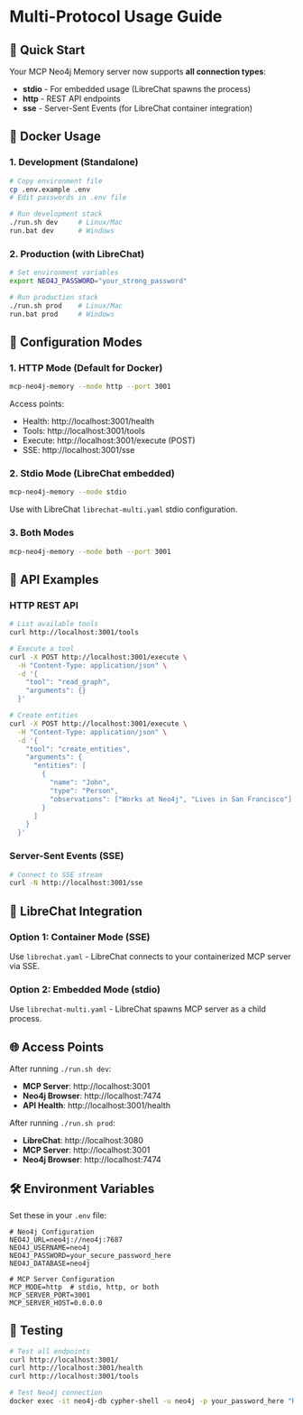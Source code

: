 # Multi-Protocol Usage Guide

## 🚀 Quick Start

Your MCP Neo4j Memory server now supports **all connection types**:
- **stdio** - For embedded usage (LibreChat spawns the process)
- **http** - REST API endpoints  
- **sse** - Server-Sent Events (for LibreChat container integration)

## 🐳 Docker Usage

### 1. Development (Standalone)
```bash
# Copy environment file
cp .env.example .env
# Edit passwords in .env file

# Run development stack
./run.sh dev     # Linux/Mac
run.bat dev      # Windows
```

### 2. Production (with LibreChat)
```bash
# Set environment variables
export NEO4J_PASSWORD="your_strong_password"

# Run production stack  
./run.sh prod    # Linux/Mac
run.bat prod     # Windows
```

## 🔧 Configuration Modes

### 1. HTTP Mode (Default for Docker)
```bash
mcp-neo4j-memory --mode http --port 3001
```
Access points:
- Health: http://localhost:3001/health
- Tools: http://localhost:3001/tools
- Execute: http://localhost:3001/execute (POST)
- SSE: http://localhost:3001/sse

### 2. Stdio Mode (LibreChat embedded)
```bash
mcp-neo4j-memory --mode stdio
```
Use with LibreChat `librechat-multi.yaml` stdio configuration.

### 3. Both Modes
```bash
mcp-neo4j-memory --mode both --port 3001
```

## 📡 API Examples

### HTTP REST API
```bash
# List available tools
curl http://localhost:3001/tools

# Execute a tool
curl -X POST http://localhost:3001/execute \
  -H "Content-Type: application/json" \
  -d '{
    "tool": "read_graph",
    "arguments": {}
  }'

# Create entities
curl -X POST http://localhost:3001/execute \
  -H "Content-Type: application/json" \
  -d '{
    "tool": "create_entities",
    "arguments": {
      "entities": [
        {
          "name": "John",
          "type": "Person", 
          "observations": ["Works at Neo4j", "Lives in San Francisco"]
        }
      ]
    }
  }'
```

### Server-Sent Events (SSE)
```bash
# Connect to SSE stream
curl -N http://localhost:3001/sse
```

## 🔌 LibreChat Integration

### Option 1: Container Mode (SSE)
Use `librechat.yaml` - LibreChat connects to your containerized MCP server via SSE.

### Option 2: Embedded Mode (stdio)  
Use `librechat-multi.yaml` - LibreChat spawns MCP server as a child process.

## 🌐 Access Points

After running `./run.sh dev`:
- **MCP Server**: http://localhost:3001
- **Neo4j Browser**: http://localhost:7474
- **API Health**: http://localhost:3001/health

After running `./run.sh prod`:
- **LibreChat**: http://localhost:3080
- **MCP Server**: http://localhost:3001
- **Neo4j Browser**: http://localhost:7474

## 🛠️ Environment Variables

Set these in your `.env` file:

```env
# Neo4j Configuration
NEO4J_URL=neo4j://neo4j:7687
NEO4J_USERNAME=neo4j
NEO4J_PASSWORD=your_secure_password_here
NEO4J_DATABASE=neo4j

# MCP Server Configuration
MCP_MODE=http  # stdio, http, or both
MCP_SERVER_PORT=3001
MCP_SERVER_HOST=0.0.0.0
```

## 🧪 Testing

```bash
# Test all endpoints
curl http://localhost:3001/
curl http://localhost:3001/health
curl http://localhost:3001/tools

# Test Neo4j connection
docker exec -it neo4j-db cypher-shell -u neo4j -p your_password_here "RETURN 'Connected!' as status"
```
